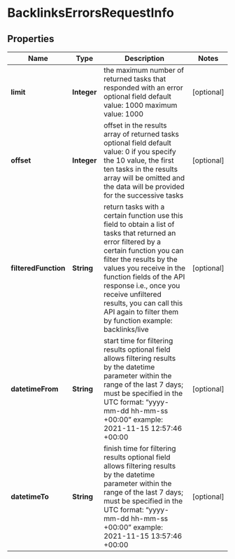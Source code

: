 

# BacklinksErrorsRequestInfo


## Properties

| Name | Type | Description | Notes |
|------------ | ------------- | ------------- | -------------|
|**limit** | **Integer** | the maximum number of returned tasks that responded with an error optional field default value: 1000 maximum value: 1000 |  [optional] |
|**offset** | **Integer** | offset in the results array of returned tasks optional field default value: 0 if you specify the 10 value, the first ten tasks in the results array will be omitted and the data will be provided for the successive tasks |  [optional] |
|**filteredFunction** | **String** | return tasks with a certain function use this field to obtain a list of tasks that returned an error filtered by a certain function you can filter the results by the values you receive in the function fields of the API response i.e., once you receive unfiltered results, you can call this API again to filter them by function example: backlinks/live |  [optional] |
|**datetimeFrom** | **String** | start time for filtering results optional field allows filtering results by the datetime parameter within the range of the last 7 days; must be specified in the UTC format: “yyyy-mm-dd hh-mm-ss +00:00” example: 2021-11-15 12:57:46 +00:00 |  [optional] |
|**datetimeTo** | **String** | finish time for filtering results optional field allows filtering results by the datetime parameter within the range of the last 7 days; must be specified in the UTC format: “yyyy-mm-dd hh-mm-ss +00:00” example: 2021-11-15 13:57:46 +00:00 |  [optional] |



